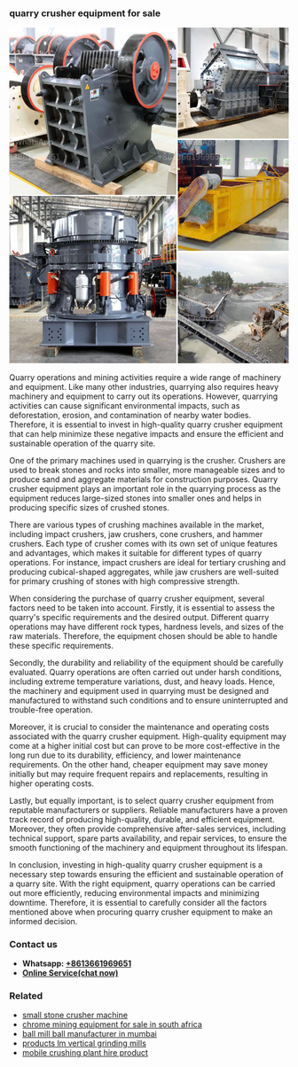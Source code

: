 <h3>quarry crusher equipment for sale</h3><img src='1703042356.jpg' alt=''><p>Quarry operations and mining activities require a wide range of machinery and equipment. Like many other industries, quarrying also requires heavy machinery and equipment to carry out its operations. However, quarrying activities can cause significant environmental impacts, such as deforestation, erosion, and contamination of nearby water bodies. Therefore, it is essential to invest in high-quality quarry crusher equipment that can help minimize these negative impacts and ensure the efficient and sustainable operation of the quarry site.</p><p>One of the primary machines used in quarrying is the crusher. Crushers are used to break stones and rocks into smaller, more manageable sizes and to produce sand and aggregate materials for construction purposes. Quarry crusher equipment plays an important role in the quarrying process as the equipment reduces large-sized stones into smaller ones and helps in producing specific sizes of crushed stones.</p><p>There are various types of crushing machines available in the market, including impact crushers, jaw crushers, cone crushers, and hammer crushers. Each type of crusher comes with its own set of unique features and advantages, which makes it suitable for different types of quarry operations. For instance, impact crushers are ideal for tertiary crushing and producing cubical-shaped aggregates, while jaw crushers are well-suited for primary crushing of stones with high compressive strength.</p><p>When considering the purchase of quarry crusher equipment, several factors need to be taken into account. Firstly, it is essential to assess the quarry's specific requirements and the desired output. Different quarry operations may have different rock types, hardness levels, and sizes of the raw materials. Therefore, the equipment chosen should be able to handle these specific requirements.</p><p>Secondly, the durability and reliability of the equipment should be carefully evaluated. Quarry operations are often carried out under harsh conditions, including extreme temperature variations, dust, and heavy loads. Hence, the machinery and equipment used in quarrying must be designed and manufactured to withstand such conditions and to ensure uninterrupted and trouble-free operation.</p><p>Moreover, it is crucial to consider the maintenance and operating costs associated with the quarry crusher equipment. High-quality equipment may come at a higher initial cost but can prove to be more cost-effective in the long run due to its durability, efficiency, and lower maintenance requirements. On the other hand, cheaper equipment may save money initially but may require frequent repairs and replacements, resulting in higher operating costs.</p><p>Lastly, but equally important, is to select quarry crusher equipment from reputable manufacturers or suppliers. Reliable manufacturers have a proven track record of producing high-quality, durable, and efficient equipment. Moreover, they often provide comprehensive after-sales services, including technical support, spare parts availability, and repair services, to ensure the smooth functioning of the machinery and equipment throughout its lifespan.</p><p>In conclusion, investing in high-quality quarry crusher equipment is a necessary step towards ensuring the efficient and sustainable operation of a quarry site. With the right equipment, quarry operations can be carried out more efficiently, reducing environmental impacts and minimizing downtime. Therefore, it is essential to carefully consider all the factors mentioned above when procuring quarry crusher equipment to make an informed decision.</p><h3>Contact us</h3><ul><li><strong>Whatsapp:&nbsp;<a href="https://wa.me/8613661969651">+8613661969651</a></strong></li><li><a href="https://swt.shibang-china.com/?git&amp;zhl&amp;quarry crusher equipment for sale"><strong>Online Service(chat now)</strong></a></li></ul><h3>Related</h3><ul><li><a href='small stone crusher machine.md'>small stone crusher machine</a></li><li><a href='chrome mining equipment for sale in south africa.md'>chrome mining equipment for sale in south africa</a></li><li><a href='ball mill ball manufacturer in mumbai.md'>ball mill ball manufacturer in mumbai</a></li><li><a href='products lm vertical grinding mills.md'>products lm vertical grinding mills</a></li><li><a href='mobile crushing plant hire product.md'>mobile crushing plant hire product</a></li></ul>